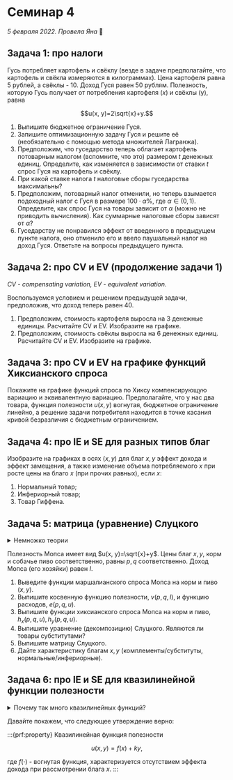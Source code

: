 # Семинар 4
*5 февраля 2022. Провела Яна* 🐸

## Задача 1: про налоги

Гусь потребляет картофель и свёклу (везде в задаче предполагайте, что картофель и свёкла измеряются в килограммах). Цена картофеля равна 5 рублей, а свёклы - 10. Доход Гуся равен 50 рублям. Полезность, которую Гусь получает от потребления картофеля ($x$) и свёклы (y), равна 

$$u(x, y)=2\sqrt{x}+y.$$

1. Выпишите бюджетное ограничение Гуся.
2. Запишите оптимизационную задачу Гуся и решите её (необязательно с помощью метода множителей Лагранжа).
3. Предположим, что гуседарство теперь облагает картофель потоварным налогом (вспомните, что это) размером $t$ денежных единиц. Определите, как изменяется в зависимости от ставки $t$ спрос Гуся на картофель и свёклу. 
4. При какой ставке налога $t$ налоговые сборы гуседарства максимальны?
5. Предположим, потоварный налог отменили, но теперь взымается подоходный налог с Гуся в размере $100\cdot \alpha$\%, где $\alpha \in (0, 1)$. Определите, как спрос Гуся на товары зависит от $\alpha$ (можно не приводить вычисления). Как суммарные налоговые сборы зависят от $\alpha$?
6. Гуседарству не понравился эффект от введенного в предыдущем пункте налога, оно отменило его и ввело паушальный налог на доход Гуся. Ответьте на вопросы предыдущего пункта.
 
## Задача 2: про CV и EV (продолжение задачи 1)
*CV - compensating variation, EV - equivalent variation.*

Воспользуемся условием и решением предыдущей задачи, предположив, что доход теперь равен 40.

1. Предположим, стоимость картофеля выросла на 3 денежные единицы. Расчитайте CV и EV. Изобразите на графике.
2. Предположим, стоимость свёклы выросла на 6 денежных единиц. Расчитайте CV и EV. Изобразите на графике.

## Задача 3: про CV и EV на графике функций Хиксианского спроса

Покажите на графике функций спроса по Хиксу компенсирующую вариацию и эквивалентную вариацию. Предполагайте, что у нас два товара, функция полезности $u(x, y)$ вогнутая, бюджетное ограничение линейно, а решение задачи потребителя находится в точке касания кривой безразличия с бюджетным ограничением.

## Задача 4: про IE и SE для разных типов благ

Изобразите на графиках в осях $(x, y)$ для благ $x, y$ эффект дохода и эффект замещения, а также изменение объема потребляемого $x$ при росте цены на благо $x$ (при прочих равных), если $x$:

1. Нормальный товар;
2. Инфериорный товар;
3. Товар Гиффена.

## Задача 5: матрица (уравнение) Слуцкого

<details>
    <summary>Немножко теории</summary>

---
Для начала зададим определение для элемента на $i$-ой строке $j$-том столбце матрицы Слуцкого:

$$s_{ij}=\overbrace{\underbrace{\frac{\partial x_i(p, I)}{\partial p_j}}_{\text{Изменение спроса}} + \underbrace{x_j(p, I)\frac{\partial x_i(p, I)}{\partial I}}_{\text{Эффект дохода}}}^{\text{Эффект замещения}}.$$

Матрица Слуцкого, таким образом, это $S=\{s_{ij}\}_{i,j\in \overline{1, n}}$. С таким определением перед глазами проще работать далее. 

В частности, есть такая сущность, как "декомпозиция Слуцкого" (на английском называют Slutsky decomposition или Slutsky equation). Тут надо просто перенести эффект дохода направо и получим:

$$\frac{\partial x_i(p, I)}{\partial p_j} = s_{ij}-x_j(p, I)\frac{\partial x_i(p, I)}{\partial I}=\frac{\partial h_i(p, u)}{\partial p_j}-x_j(p, I)\frac{\partial x_i(p, I)}{\partial I}.$$

Последний переход к производной хиксианского спроса валиден потому, что элемент $s_{ij}$ матрицы Слуцкого представляет собой эффект замещения, а он, в свою очередь, равен производной хиксианского спроса.

А теперь можно перейти к решению задачи.

---
</details>

Полезность Мопса имеет вид $u(x, y)=\sqrt{x}+y$. Цены благ $x, y$, корм и собачье пиво соответственно, равны $p, q$ соответственно. Доход Мопса (его хозяйки) равен $I$.

1. Выведите функции маршалианского спроса Мопса на корм и пиво ($x, y$). 
2. Выпишите косвенную функцию полезности, $v(p, q, I)$, и функцию расходов, $e(p, q, u)$.
3. Выпишите функции хиксианского спроса Мопса на корм и пиво, $h_x(p, q, u), h_y(p, q, u)$.
4. Выпишите уравнение (декомпозицию) Слуцкого. Являются ли товары субститутами?
5. Выпишите матрицу Слуцкого.
6. Дайте характеристику благам $x, y$ (комплементы/субституты, нормальные/инфериорные).

## Задача 6: про IE и SE для квазилинейной функции полезности

<details>
    <summary>Почему так много квазилинейных функций?</summary>

---
Это один из самых распространенных видов функций в экономике, если не самый. С ней очень удобно работать, а дополнительное удобство доставляет отсутствие эффекта дохода.

---

</details>

Давайте покажем, что следующее утверждение верно:

:::{prf:property}
Квазилинейная функция полезности

$$u(x, y)=f(x)+ky,$$

где $f(\cdot)$ - вогнутая функция, характеризуется отсутствием эффекта дохода при рассмотрении блага $x$.
:::